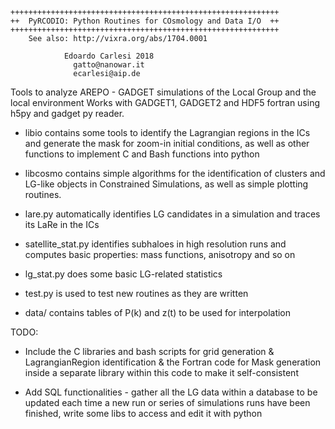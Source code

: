 
	++++++++++++++++++++++++++++++++++++++++++++++++++++++++++++
	++  PyRCODIO: Python Routines for COsmology and Data I/O  ++
	++++++++++++++++++++++++++++++++++++++++++++++++++++++++++++
		See also: http://vixra.org/abs/1704.0001

				Edoardo Carlesi 2018
				  gatto@nanowar.it
				  ecarlesi@aip.de

Tools to analyze AREPO - GADGET simulations of the Local Group and the local environment
Works with GADGET1, GADGET2 and HDF5 fortran using h5py and gadget py reader.

- libio contains some tools to identify the Lagrangian regions in the ICs and generate the mask
for zoom-in initial conditions, as well as other functions to implement C and Bash functions into python

- libcosmo contains simple algorithms for the identification of clusters and LG-like objects in 
Constrained Simulations, as well as simple plotting routines.

- lare.py automatically identifies LG candidates in a simulation and traces its LaRe in the ICs

- satellite_stat.py identifies subhaloes in high resolution runs and computes basic properties:
mass functions, anisotropy and so on

- lg_stat.py does some basic LG-related statistics

- test.py is used to test new routines as they are written

- data/ contains tables of P(k) and z(t) to be used for interpolation

TODO: 

* Include the C libraries and bash scripts for grid generation & LagrangianRegion identification & the Fortran code for Mask generation 
inside a separate library within this code to make it self-consistent

* Add SQL functionalities - gather all the LG data within a database to be updated each time a new run or series of simulations runs have
been finished, write some libs to access and edit it with python

